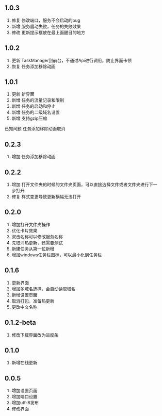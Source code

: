## 1.0.3
1. 修复 修改端口，服务不会启动的bug
2. 新增 服务启动失败，任务的失败效果
3. 修改 更新提示框放在最上面醒目的地方

## 1.0.2
1. 更新 TaskManager到前台，不通过Api进行调用，防止界面卡顿
2. 恢复 任务添加移除动画
## 1.0.1
1. 更新 新界面
2. 新增 任务的流量记录和限制
3. 新增 任务的启动和停止
4. 新增 任务的二级域名设置
5. 新增 支持gzip压缩

已知问题 任务添加移除动画取消
## 0.2.3
1. 增加 任务添加移除动画
## 0.2.2
1. 增加 打开文件夹的时候的文件夹页面，可以直接选择文件或者文件夹进行下一步打开
2. 修复 样式变更导致更新横幅无法打开
## 0.2.0
1. 增加打开文件夹操作
2. 优化卡片效果
3. 双击名称可以修改服务名称
4. 先取消热更新，还需要测试
5. 新建任务从第一位新增
6. 增加windows任务栏图标，可以最小化到任务栏
## 0.1.6
1. 更新界面
2. 增加多域名选择，会自动读取域名
3. 新增设置页面
4. 取消打包，准备热更新
5. 更改中文名称

## 0.1.2-beta
1. 修改下载界面改为进度条

## 0.1.0
1. 新增在线更新

## 0.0.5
1. 增加设置页面
2. 增加端口设置
3. 增加utf-8发布
4. 修改界面